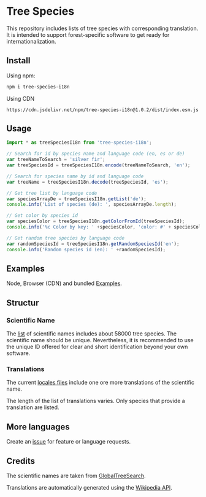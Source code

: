 # Tree Species
This repository includes lists of tree species with corresponding translation. It is intended to support forest-specific software to get ready for internationalization.

## Install

Using npm:
```bash
npm i tree-species-i18n
```


Using CDN
```
https://cdn.jsdelivr.net/npm/tree-species-i18n@1.0.2/dist/index.esm.js
```
## Usage

```js
import * as treeSpeciesI18n from 'tree-species-i18n';

// Search for id by species name and language code (en, es or de)
var treeNameToSearch = 'silver fir';
var treeSpeciesId = treeSpeciesI18n.encode(treeNameToSearch, 'en');

// Search for species name by id and language code 
var treeName = treeSpeciesI18n.decode(treeSpeciesId, 'es');

// Get tree list by language code
var speciesArrayDe = treeSpeciesI18n.getList('de');
console.info('List of species (de): ', speciesArrayDe.length);

// Get color by species id
var speciesColor = treeSpeciesI18n.getColorFromId(treeSpeciesId);
console.info('%c Color by key: ' +speciesColor, 'color: #' + speciesColor);

// Get random tree species by language code
var randomSpeciesId = treeSpeciesI18n.getRandomSpeciesId('en');
console.info('Random species id (en): ' +randomSpeciesId);
```
## Examples

Node, Browser (CDN) and bundled [Examples](./examples).

## Structur

### Scientific Name
The [list](https://github.com/b-lack/tree-species/blob/main/lat.json) of scientific names includes about 58000 tree species. The scientific name should be unique. Nevertheless, it is recommended to use the unique ID offered for clear and short identification beyond your own software.

### Translations
The current [locales files](https://github.com/b-lack/tree-species/main/locales) include one ore more translations of the scientific name.

The length of the list of translations varies. Only species that provide a translation are listed.

## More languages
Create an [issue](https://github.com/b-lack/tree-species/issues) for feature or language requests.

## Credits
The scientific names are taken from [GlobalTreeSearch](https://tools.bgci.org/global_tree_search.php).

Translations are automatically generated using the [Wikipedia API](https://www.mediawiki.org/wiki/API).
